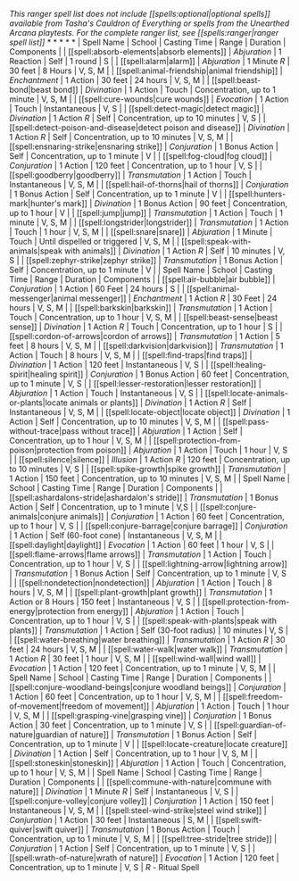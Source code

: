 *This ranger spell list does not include [[spells:optional|optional spells]] available from Tasha's Cauldron of Everything or spells from the Unearthed Arcana playtests. For the complete ranger list, see [[spells:ranger|ranger spell list]]*
* 
* 
* 
* 
* 
| Spell Name | School | Casting Time | Range | Duration | Components |
| [[spell:absorb-elements|absorb elements]] | *Abjuration* | 1 Reaction | Self | 1 round | S |
| [[spell:alarm|alarm]] | *Abjuration* | 1 Minute *R* | 30 feet | 8 Hours | V, S, M |
| [[spell:animal-friendship|animal friendship]] | *Enchantment* | 1 Action | 30 feet | 24 hours | V, S, M |
| [[spell:beast-bond|beast bond]] | *Divination* | 1 Action | Touch | Concentration, up to 1 minute | V, S, M |
| [[spell:cure-wounds|cure wounds]] | *Evocation* | 1 Action | Touch | Instantaneous | V, S |
| [[spell:detect-magic|detect magic]] | *Divination* | 1 Action *R* | Self | Concentration, up to 10 minutes | V, S |
| [[spell:detect-poison-and-disease|detect poison and disease]] | *Divination* | 1 Action *R* | Self | Concentration, up to 10 minutes | V, S, M |
| [[spell:ensnaring-strike|ensnaring strike]] | *Conjuration* | 1 Bonus Action | Self | Concentration, up to 1 minute | V |
| [[spell:fog-cloud|fog cloud]] | *Conjuration* | 1 Action | 120 feet | Concentration, up to 1 hour | V, S |
| [[spell:goodberry|goodberry]] | *Transmutation* | 1 Action | Touch | Instantaneous | V, S, M |
| [[spell:hail-of-thorns|hail of thorns]] | *Conjuration* | 1 Bonus Action | Self | Concentration, up to 1 minute | V |
| [[spell:hunters-mark|hunter's mark]] | *Divination* | 1 Bonus Action | 90 feet | Concentration, up to 1 hour | V |
| [[spell:jump|jump]] | *Transmutation* | 1 Action | Touch | 1 minute | V, S, M |
| [[spell:longstrider|longstrider]] | *Transmutation* | 1 Action | Touch | 1 hour | V, S, M |
| [[spell:snare|snare]] | *Abjuration* | 1 Minute | Touch | Until dispelled or triggered | V, S, M |
| [[spell:speak-with-animals|speak with animals]] | *Divination* | 1 Action *R* | Self | 10 minutes | V, S |
| [[spell:zephyr-strike|zephyr strike]] | *Transmutation* | 1 Bonus Action | Self | Concentration, up to 1 minute | V |
| Spell Name | School | Casting Time | Range | Duration | Components |
| [[spell:air-bubble|air bubble]] | *Conjuration* | 1 Action | 60 Feet | 24 hours | S |
| [[spell:animal-messenger|animal messenger]] | *Enchantment* | 1 Action *R* | 30 Feet | 24 hours | V, S, M |
| [[spell:barkskin|barkskin]] | *Transmutation* | 1 Action | Touch | Concentration, up to 1 hour | V, S, M |
| [[spell:beast-sense|beast sense]] | *Divination* | 1 Action *R* | Touch | Concentration, up to 1 hour | S |
| [[spell:cordon-of-arrows|cordon of arrows]] | *Transmutation* | 1 Action | 5 feet | 8 hours | V, S, M |
| [[spell:darkvision|darkvision]] | *Transmutation* | 1 Action | Touch | 8 hours | V, S, M |
| [[spell:find-traps|find traps]] | *Divination* | 1 Action | 120 feet | Instantaneous | V, S |
| [[spell:healing-spirit|healing spirit]] | *Conjuration* | 1 Bonus Action | 60 feet | Concentration, up to 1 minute | V, S |
| [[spell:lesser-restoration|lesser restoration]] | *Abjuration* | 1 Action | Touch | Instantaneous | V, S |
| [[spell:locate-animals-or-plants|locate animals or plants]] | *Divination* | 1 Action *R* | Self | Instantaneous | V, S, M |
| [[spell:locate-object|locate object]] | *Divination* | 1 Action | Self | Concentration, up to 10 minutes | V, S, M |
| [[spell:pass-without-trace|pass without trace]] | *Abjuration* | 1 Action | Self | Concentration, up to 1 hour | V, S, M |
| [[spell:protection-from-poison|protection from poison]] | *Abjuration* | 1 Action | Touch | 1 hour | V, S |
| [[spell:silence|silence]] | *Illusion* | 1 Action *R* | 120 feet | Concentration, up to 10 minutes | V, S |
| [[spell:spike-growth|spike growth]] | *Transmutation* | 1 Action | 150 feet | Concentration, up to 10 minutes | V, S, M |
| Spell Name | School | Casting Time | Range | Duration | Components |
| [[spell:ashardalons-stride|ashardalon's stride]] | *Transmutation* | 1 Bonus Action | Self | Concentration, up to 1 minute | V,S |
| [[spell:conjure-animals|conjure animals]] | *Conjuration* | 1 Action | 60 feet | Concentration, up to 1 hour | V, S |
| [[spell:conjure-barrage|conjure barrage]] | *Conjuration* | 1 Action | Self (60-foot cone) | Instantaneous | V, S, M |
| [[spell:daylight|daylight]] | *Evocation* | 1 Action | 60 feet | 1 hour | V, S |
| [[spell:flame-arrows|flame arrows]] | *Transmutation* | 1 Action | Touch | Concentration, up to 1 hour | V, S |
| [[spell:lightning-arrow|lightning arrow]] | *Transmutation* | 1 Bonus Action | Self | Concentration, up to 1 minute | V, S |
| [[spell:nondetection|nondetection]] | *Abjuration* | 1 Action | Touch | 8 hours | V, S, M |
| [[spell:plant-growth|plant growth]] | *Transmutation* | 1 Action or 8 Hours | 150 feet | Instantaneous | V, S |
| [[spell:protection-from-energy|protection from energy]] | *Abjuration* | 1 Action | Touch | Concentration, up to 1 hour | V, S |
| [[spell:speak-with-plants|speak with plants]] | *Transmutation* | 1 Action | Self (30-foot radius) | 10 minutes | V, S |
| [[spell:water-breathing|water breathing]] | *Transmutation* | 1 Action *R* | 30 feet | 24 hours | V, S, M |
| [[spell:water-walk|water walk]] | *Transmutation* | 1 Action *R* | 30 feet | 1 hour | V, S, M |
| [[spell:wind-wall|wind wall]] | *Evocation* | 1 Action | 120 feet | Concentration, up to 1 minute | V, S, M |
| Spell Name | School | Casting Time | Range | Duration | Components |
| [[spell:conjure-woodland-beings|conjure woodland beings]] | *Conjuration* | 1 Action | 60 feet | Concentration, up to 1 hour | V, S, M |
| [[spell:freedom-of-movement|freedom of movement]] | *Abjuration* | 1 Action | Touch | 1 hour | V, S, M |
| [[spell:grasping-vine|grasping vine]] | *Conjuration* | 1 Bonus Action | 30 feet | Concentration, up to 1 minute | V, S |
| [[spell:guardian-of-nature|guardian of nature]] | *Transmutation* | 1 Bonus Action | Self | Concentration, up to 1 minute | V |
| [[spell:locate-creature|locate creature]] | *Divination* | 1 Action | Self | Concentration, up to 1 hour | V, S, M |
| [[spell:stoneskin|stoneskin]] | *Abjuration* | 1 Action | Touch | Concentration, up to 1 hour | V, S, M |
| Spell Name | School | Casting Time | Range | Duration | Components |
| [[spell:commune-with-nature|commune with nature]] | *Divination* | 1 Minute *R* | Self | Instantaneous | V, S |
| [[spell:conjure-volley|conjure volley]] | *Conjuration* | 1 Action | 150 feet | Instantaneous | V, S, M |
| [[spell:steel-wind-strike|steel wind strike]] | *Conjuration* | 1 Action | 30 feet | Instantaneous | S, M |
| [[spell:swift-quiver|swift quiver]] | *Transmutation* | 1 Bonus Action | Touch | Concentration, up to 1 minute | V, S, M |
| [[spell:tree-stride|tree stride]] | *Conjuration* | 1 Action | Self | Concentration, up to 1 minute | V, S |
| [[spell:wrath-of-nature|wrath of nature]] | *Evocation* | 1 Action | 120 feet | Concentration, up to 1 minute | V, S |
*R* - Ritual Spell